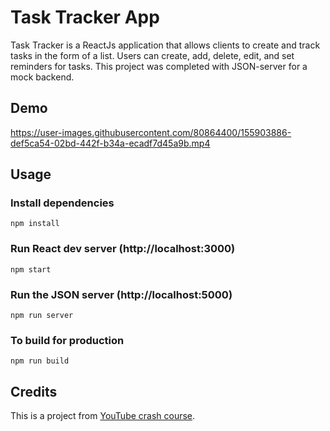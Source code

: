 # Task Tracker App
Task Tracker is a ReactJs application that allows clients to create and track tasks
in the form of a list. Users can create, add, delete, edit, and set reminders for 
tasks. This project was completed with JSON-server for a mock backend.

## Demo
https://user-images.githubusercontent.com/80864400/155903886-def5ca54-02bd-442f-b34a-ecadf7d45a9b.mp4


## Usage

### Install dependencies
```
npm install
```

### Run React dev server (http://localhost:3000)
```
npm start
```

### Run the JSON server (http://localhost:5000)
```
npm run server
```

### To build for production
```
npm run build
```

## Credits
This is a project from [YouTube crash course](https://www.youtube.com/watch?v=w7ejDZ8SWv8).
